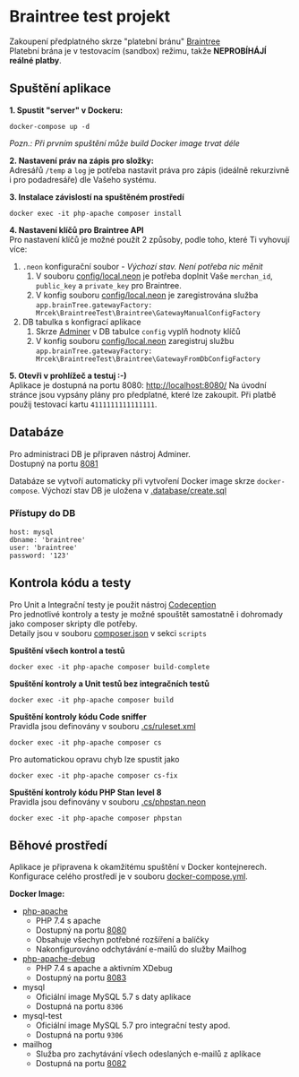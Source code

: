 # Braintree test projekt

Zakoupení předplatného skrze "platební bránu" [Braintree](https://www.braintreepayments.com/cz)   
Platební brána je v testovacím (sandbox) režimu, takže **NEPROBÍHÁJÍ reálné platby**.

## Spuštění aplikace

**1. Spustit "server" v Dockeru:**
```
docker-compose up -d
```
*Pozn.: Při prvním spuštění může build Docker image trvat déle*

**2. Nastavení práv na zápis pro složky:**   
Adresářů `/temp` a `log` je potřeba nastavit práva pro zápis (ideálně rekurzivně i pro podadresáře) dle Vašeho systému.

**3. Instalace závislostí na spuštěném prostředí**
```
docker exec -it php-apache composer install
```

**4. Nastavení klíčů pro Braintree API**   
Pro nastavení klíčů je možné použít 2 způsoby, podle toho, které Ti vyhovují více: 
1. `.neon` konfigurační soubor - *Výchozí stav. Není potřeba nic měnit*
   1. V souboru [config/local.neon](./config/local.neon) je potřeba doplnit Vaše `merchan_id`, `public_key` a `private_key` pro Braintree.
   2. V konfig souboru [config/local.neon](./config/local.neon) je zaregistrována služba `app.brainTree.gatewayFactory: Mrcek\BraintreeTest\Braintree\GatewayManualConfigFactory`
2. DB tabulka s konfigrací aplikace
   1. Skrze [Adminer](http://localhost:8081/) v DB tabulce `config` vyplň hodnoty klíčů
   2. V konfig souboru [config/local.neon](./config/local.neon) zaregistruj službu `app.brainTree.gatewayFactory: Mrcek\BraintreeTest\Braintree\GatewayFromDbConfigFactory`
   

**5. Otevři v prohlížeč a testuj :-)**  
Aplikace je dostupná na portu 8080: [http://localhost:8080/](http://localhost:8080/) 
Na úvodní stránce jsou vypsány plány pro předplatné, které lze zakoupit. 
Při platbě použij testovací kartu `4111111111111111`. 

## Databáze
Pro administraci DB je připraven nástroj Adminer.   
Dostupný na portu [8081](http://localhost:8081/)   


Databáze se vytvoří automaticky při vytvoření Docker image skrze `docker-compose`. 
Výchozí stav DB je uložena v [.database/create.sql](./database/create.sql)

### Přístupy do DB
```
host: mysql
dbname: 'braintree'
user: 'braintree'
password: '123'
```


## Kontrola kódu a testy
Pro Unit a Integrační testy je použit nástroj [Codeception](https://codeception.com/)   
Pro jednotlivé kontroly a testy je možné spouštět samostatně i dohromady jako composer skripty dle potřeby.  
Detaily jsou v souboru [composer.json](./composer.json) v sekci `scripts`

**Spuštění všech kontrol a testů**
```
docker exec -it php-apache composer build-complete
```

**Spuštění kontroly a Unit testů bez integračních testů**
```
docker exec -it php-apache composer build
```

**Spuštění kontroly kódu Code sniffer**  
Pravidla jsou definovány v souboru [.cs/ruleset.xml](./.cs/ruleset.xml)
```
docker exec -it php-apache composer cs
``` 

Pro automatickou opravu chyb lze spustit jako
```
docker exec -it php-apache composer cs-fix
``` 

**Spuštění kontroly kódu PHP Stan level 8**  
Pravidla jsou definovány v souboru [.cs/phpstan.neon](./.cs/phpstan.neon)
```
docker exec -it php-apache composer phpstan
``` 


## Běhové prostředí
Aplikace je připravena k okamžitému spuštění v Docker kontejnerech.
Konfigurace celého prostředí je v souboru [docker-compose.yml](./docker-compose.yml).

**Docker Image:**
* [php-apache](./.docker/php-apache/Dockerfile) 
  * PHP 7.4 s apache
  * Dostupný na portu [8080](http://localhost:8080/)
  * Obsahuje všechyn potřebné rozšíření a balíčky
  * Nakonfigurováno odchytávání e-mailů do služby Mailhog
* [php-apache-debug](./.docker/php-apache-debug/Dockerfile)
  * PHP 7.4 s apache a aktivním XDebug
  * Dostupný na portu [8083](http://localhost:8083/)
* mysql
  * Oficiální image MySQL 5.7 s daty aplikace
  * Dostupná na portu `8306` 
* mysql-test
  * Oficiální image MySQL 5.7 pro integrační testy apod.
  * Dostupná na portu `9306`
* mailhog
  * Služba pro zachytávání všech odeslaných e-mailů z aplikace
  * Dostupná na portu [8082](http://localhost:8082/)
